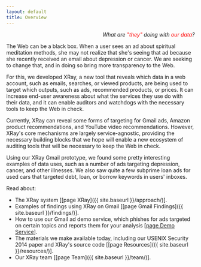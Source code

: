 ```yaml
---
layout: default
title: Overview
---
```


<p class="message" align="right">
  <i>What are <font color="red">"they"</font> doing with
     <font color="red">our data</font>?</i>
</p>

The Web can be a black box. When a user sees an ad about spiritual
meditation methods, she may not realize that she's seeing that ad
because she recently received an email about depression or cancer.
We are seeking to change that, and in doing so bring more transparency
to the Web.

For this, we developed XRay, a new tool that reveals which
data in a web account, such as emails, searches, or viewed products,
are being used to target which outputs, such as ads, recommended
products, or prices.  It can increase end-user awareness about
what the services they use do with their data, and it can enable auditors
and watchdogs with the necessary tools to keep the Web in check.

Currently, XRay can reveal some forms of targeting for Gmail ads,
Amazon product recommendations, and YouTube video recommendations.
However, XRay's core mechanisms are largely service-agnostic, providing
the necessary building blocks that we hope will enable a new ecosystem
of auditing tools that will be necessary to keep the Web in check.

Using our XRay Gmail prototype, we found some pretty interesting
examples of data uses, such as a number of ads targeting depression,
cancer, and other illnesses.  We also saw quite a few subprime loan ads
for used cars that targeted debt, loan, or borrow keywords in users'
inboxes.

<!--
Privacy has all but disappeared in today's data-driven world.
This is due to users who are often too eager to share their data online
and Web services that are too eager to collect and use their information.
Our approach is to <font color="blue"><b>increase transparency</b></font>
of what Web services do with users' data -- what data they collect, for what
purposes they are using it, and with whom they share it -- thereby empowering
users, and auditors on their behalf, to reach informed conclusions about
the services they use.  We are releasing <font color="blue"><b>XRay</b></font>,
a first tool that reveals how Web services use our data (such as emails or
searches) to target various outputs (such as ads or recommendations).
-->

Read about:

* The XRay system [[page XRay]({{ site.baseurl }}/approach/)].
* Examples of findings using XRay on Gmail [[page Gmail Findings]({{ site.baseurl }}/findings/)].
* How to use our Gmail ad demo service, which phishes for ads
targeted on certain topics and reports them for your analysis
[[page Demo Service](gmail-demo/)].
* The materials we make available today, including our USENIX Security
2014 paper and XRay's source code [[page Resources]({{ site.baseurl }}/resources/)].
* Our XRay team [[page Team]({{ site.baseurl }}/team/)].

